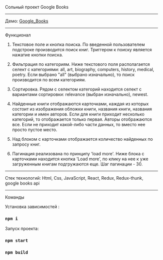 Сольный проект Google Books
<hr/>
Демо: <a href="https://googlebooks302u023.herokuapp.com">Google_Books</a>
<hr/>

Функционал

1) Текстовое поле и кнопка поиска. По введенной пользователем подстроке производится поиск книг. Триггером к поиску является нажатие кнопки поиска.

2) Фильтрация по категориям. Ниже текстового поля располагается селект с категориями: all, art, biography, computers, history, medical, poetry. Если выбрано "all" (выбрано изначально), то поиск производится по всем категориям.

3) Сортировка. Рядом с селектом категорий находится селект с вариантами сортировки: relevance (выбран изначально), newest.

4) Найденные книги отображаются карточками, каждая из которых состоит из изображения обложки книги, названия книги, названия категории и имен авторов. Если для книги приходит несколько категорий, то отображается только первая. Авторы отображаются все. Если не приходит какой-либо части данных, то вместо нее просто пустое место.

5) Над блоком с карточками отображается количество найденных по запросу книг.
6) Пагинация реализована по принципу 'load more'. Ниже блока с карточками находится кнопка 'Load more', по клику на нее к уже загруженным книгам подгружаются еще. Шаг пагинации - 30.
<hr/>
Стек технологий:  Html, Css, JavaScript, React, Redux, Redux-thunk, google books api
<hr/>
Команды

Установка зависимостей :
### `npm i`
Запуск проекта:
### `npm start`
### `npm build`

